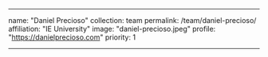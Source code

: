 ---

name: "Daniel Precioso"
collection: team
permalink: /team/daniel-precioso/
affiliation: "IE University"
image: "daniel-precioso.jpeg"
profile: "https://danielprecioso.com"
priority: 1

---